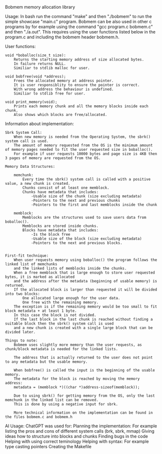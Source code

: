 Bobmem memory allocation library

Usage:
    In bash run the command "make" and then "./bobmem" to run the simple showcase "main.c" program.
    Bobmem can be also used in other c programs by for example using the command "gcc program.c bobmem.c"
    and then "./a.out". This requires using the user functions listed below in the program.c and including the
    bobmem header bobmem.h.


User functions:

    void *boballoc(size_t size):
        Returns the starting memory address of size allocated bytes.
        In failure returns NULL.
        Similiar to stdlib malloc for user.
    
    void bobfree(void *address);
        Frees the allocated memory at address pointer.
        It is user responsiblity to ensure the pointer is correct.
        With wrong address the behaviour is undefined.
        Similiar to stdlib free for user.

    void print_memory(void);
        Prints each memory chunk and all the memory blocks inside each chunk.
        Also shows which blocks are free/allocated.

Information about implementation:

    Sbrk System Call:
        When new memory is needed from the Operating System, the sbrk() system call is used.
        The amount of memory requested from the OS is the minimum amount of memory pages needed to fit the user requested size in boballoc().
        For example if user requests 10000 bytes and page size is 4KB then 3 pages of memory are requested from the OS.

    Memory Data Structures:
        
        memchunk:
            Every time the sbrk() system call is called with a positive value, a new chunk is created. 
            Chunks consist of at least one memblock.
            Chunks have metadata that includes:
                -Usable size of the chunk (size excluding metadata)
                -Pointers to the next and previous chunks
                -Pointers to the first and last memblocks inside the chunk

        memblock:
            Memblocks are the structures used to save users data from boballoc().
            Memblocks are stored inside chunks.
            Blocks have metadata that includes:
                -Is the block free
                -Usable size of the block (size excluding metadata)
                -Pointers to the next and previous blocks.


    First-fit technique:
        When user requests memory using boballoc() the program follows the linked list of memchunks
        and the linked lists of memblocks inside the chunks.
        When a free memblock that is large enough to store user requested bytes, it is marked as allocated
        and the address after the metadata (beginning of usable memory) is returned.
        If the allocated block is larger than requested it will be divided into two blocks:
            One allocated large enough for the user data.
            One free with the remaining memory.
        The exception is if the remaining memory would be too small to fit block metadata + at least 1 byte.
        In this case the block is not divided.
        If the last block in the last chunk is reached without finding a suitable block then the sbrk() system call is used
        and a new chunk is created with a single large block that can be divided later.

    Things to note:
        Bobmem uses slightly more memory than the user requests, as chunk/block metadata is needed for the linked lists.
        
        The address that is actually returned to the user does not point to any metadata but the usable memory.
        
        When bobfree() is called the input is the beginning of the usable memory.
        The metadata for the block is reached by moving the memory address:
        metadata = (memblock *)((char *)address-sizeof(memblock));

        Due to using sbrk() for getting memory from the OS, only the last memchunk in the linked list can be removed.
        This is done by using a negative input for sbrk.
        
        More technical information on the implementation can be found in the files bobmem.c and bobmem.h

AI Usage:
    ChatGPT was used for: 
        Planning the implementation:
            For example listing the pros and cons of different system calls (brk, sbrk, mmap)
            Giving ideas how to structure into blocks and chunks
        Finding bugs in the code
        Helping with using correct teminology
        Helping with syntax:
            For example type casting pointers
        Creating the Makefile
